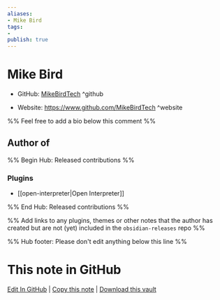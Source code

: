 ```yaml
---
aliases:
- Mike Bird
tags:
- 
publish: true
---
```


# Mike Bird

- GitHub: [MikeBirdTech](https://github.com/MikeBirdTech/) ^github
<!-- - Discord: `@` ^discord-->
- Website: <https://www.github.com/MikeBirdTech> ^website
<!-- - [[Publish sites|Publish site]]: <https://> ^publish-->

%% Feel free to add a bio below this comment %%


## Author of

%% Begin Hub: Released contributions %%
### Plugins
- [[open-interpreter|Open Interpreter]]

%% End Hub: Released contributions %%

%% Add links to any plugins, themes or other notes that the author has created but are not (yet) included in the `obsidian-releases` repo %%

<!--
### Unlisted plugins
-->

<!--
### Others
-->

<!--
## Sponsor this author
-->

<!-- - [[GitHub sponsors]]: [Sponsor @MikeBirdTech on GitHub Sponsors](https://github.com/sponsors/MikeBirdTech) ^github-sponsor-->
<!-- - [[Buy me a coffee]]: <https://> ^buy-me-a-coffee-->
<!-- - [[PayPal]]: <https://> ^paypal-->
<!-- - [[Patreon]]: <https://> ^patreon-->

<!--
## Follow this author
-->

<!-- - [[YouTube Channels|On YouTube]]: <https://> ^youtube-->
<!-- - Twitter: <https://> ^twitter-->
<!-- - ... -->

%% Hub footer: Please don't edit anything below this line %%

# This note in GitHub

<span class="git-footer">[Edit In GitHub](https://github.dev/obsidian-community/obsidian-hub/blob/main/01%20-%20Community/People/MikeBirdTech.md "git-hub-edit-note") | [Copy this note](https://raw.githubusercontent.com/obsidian-community/obsidian-hub/main/01%20-%20Community/People/MikeBirdTech.md "git-hub-copy-note") | [Download this vault](https://github.com/obsidian-community/obsidian-hub/archive/refs/heads/main.zip "git-hub-download-vault") </span>
